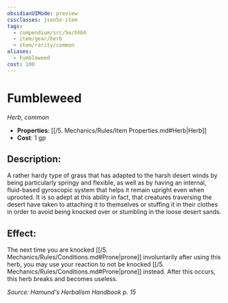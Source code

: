 ```yaml
---
obsidianUIMode: preview
cssclasses: json5e-item
tags:
  - compendium/src/5e/hhbh
  - item/gear/herb
  - item/rarity/common
aliases:
  - Fumbleweed
cost: 100
---
```

# Fumbleweed
*Herb, common*  

- **Properties**: [[/5. Mechanics/Rules/Item Properties.md#Herb\|Herb]]
- **Cost**: 1 gp

## Description:

A rather hardy type of grass that has adapted to the harsh desert winds by being particularly springy and flexible, as well as by having an internal, fluid-based gyroscopic system that helps it remain upright even when uprooted. It is so adept at this ability in fact, that creatures traversing the desert have taken to attaching it to themselves or stuffing it in their clothes in order to avoid being knocked over or stumbling in the loose desert sands.

## Effect:

The next time you are knocked [[/5. Mechanics/Rules/Conditions.md#Prone\|prone]] involuntarily after using this herb, you may use your reaction to not be knocked [[/5. Mechanics/Rules/Conditions.md#Prone\|prone]] instead. After this occurs, this herb breaks and becomes useless.

*Source: Hamund's Herbalism Handbook p. 15*
